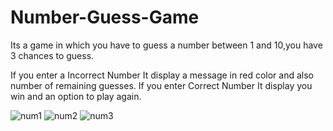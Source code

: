 # Number-Guess-Game
Its a game in which you have to guess a number between 1 and 10,you have 3 chances to guess.

If you enter a Incorrect Number It display a message in red color and also number of remaining guesses.
 If you enter Correct Number It display you win and an option to play again.
 
 
 
 
![num1](https://user-images.githubusercontent.com/40779038/55477082-e4006f80-5635-11e9-89b5-b6026999b5c0.PNG)
![num2](https://user-images.githubusercontent.com/40779038/55477094-ecf14100-5635-11e9-8893-206fcb5bf97f.PNG)
![num3](https://user-images.githubusercontent.com/40779038/55477097-ef539b00-5635-11e9-8dce-834a06f25c5e.PNG)

